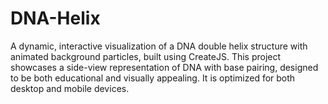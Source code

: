 # DNA-Helix
A dynamic, interactive visualization of a DNA double helix structure with animated background particles, built using CreateJS. This project showcases a side-view representation of DNA with base pairing, designed to be both educational and visually appealing. It is optimized for both desktop and mobile devices.
